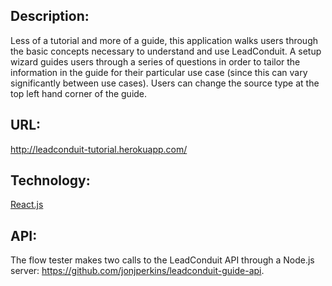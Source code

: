 ## **Description**:
Less of a tutorial and more of a guide, this application walks users through the basic concepts necessary to understand and use LeadConduit. A setup wizard guides users through a series of questions in order to tailor the information in the guide for their particular use case (since this can vary significantly between use cases). Users can change the source type at the top left hand corner of the guide. 

## **URL**: 
http://leadconduit-tutorial.herokuapp.com/

## **Technology**:
[React.js](https://facebook.github.io/react/)

## **API**: 
The flow tester makes two calls to the LeadConduit API through a Node.js server: https://github.com/jonjperkins/leadconduit-guide-api. 